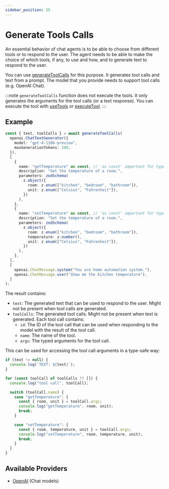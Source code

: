 ```yaml
---
sidebar_position: 25
---
```


# Generate Tools Calls

An essential behavior of chat agents is to be able to choose from different tools or to respond to the user. The agent needs to be able to make the choice of which tools, if any, to use and how, and to generate text to respond to the user.

You can use [generateToolCalls](/api/modules/#generateToolCalls) for this purpose. It generates tool calls and text from a prompt. The model that you provide needs to support tool calls (e.g. OpenAI Chat).

:::note
`generateToolCalls` function does not execute the tools.
It only generates the arguments for the tool calls (or a text response).
You can execute the tool with [useTools](/guide/tools/use-tools) or [executeTool](/guide/tools/advanced/execute-tool).
:::

## Example

```ts
const { text, toolCalls } = await generateToolCalls(
  openai.ChatTextGenerator({
    model: "gpt-4-1106-preview",
    maxGenerationTokens: 200,
  }),
  [
    {
      name: "getTemperature" as const, // 'as const' important for type inference
      description: "Get the temperature of a room.",
      parameters: zodSchema(
        z.object({
          room: z.enum(["kitchen", "bedroom", "bathroom"]),
          unit: z.enum(["Celsius", "Fahrenheit"]),
        })
      ),
    },
    {
      name: "setTemperature" as const, // 'as const' important for type inference
      description: "Set the temperature of a room.",
      parameters: zodSchema(
        z.object({
          room: z.enum(["kitchen", "bedroom", "bathroom"]),
          temperature: z.number(),
          unit: z.enum(["Celsius", "Fahrenheit"]),
        })
      ),
    },
  ],
  [
    openai.ChatMessage.system("You are home automation system."),
    openai.ChatMessage.user("Show me the kitchen temperature"),
  ]
);
```

The result contains:

- `text`: The generated text that can be used to respond to the user. Might not be present when tool calls are generated.
- `toolCalls`: The generated tool calls. Might not be present when text is generated. Each tool call contains:
  - `id`: The ID of the tool call that can be used when responding to the model with the result of the tool call.
  - `name`: The name of the tool.
  - `args`: The typed arguments for the tool call.

This can be used for accessing the tool call arguments in a type-safe way:

```ts
if (text != null) {
  console.log(`TEXT: ${text}`);
}

for (const toolCall of toolCalls ?? []) {
  console.log("tool call", toolCall);

  switch (toolCall.name) {
    case "getTemperature": {
      const { room, unit } = toolCall.args;
      console.log("getTemperature", room, unit);
      break;
    }

    case "setTemperature": {
      const { room, temperature, unit } = toolCall.args;
      console.log("setTemperature", room, temperature, unit);
      break;
    }
  }
}
```

## Available Providers

- [OpenAI](/integration/model-provider/openai) (Chat models)

